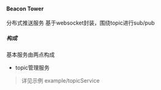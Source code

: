 #### Beacon Tower
分布式推送服务
基于websocket封装，围绕topic进行sub/pub
##### 构成
基本服务由两点构成
- topic管理服务
> 详见示例 example/topicService
